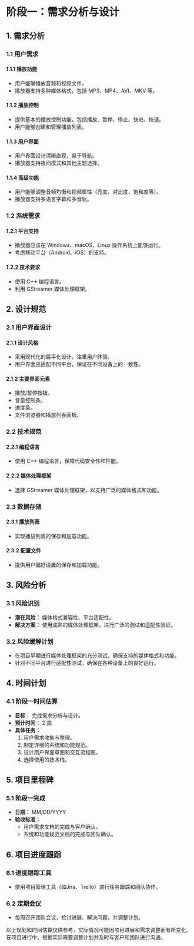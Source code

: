 # 阶段一：需求分析与设计

## 1. 需求分析

### 1.1 用户需求

#### 1.1.1 播放功能

- 用户能够播放音频和视频文件。
- 播放器支持多种媒体格式，包括 MP3、MP4、AVI、MKV 等。

#### 1.1.2 播放控制

- 提供基本的播放控制功能，包括播放、暂停、停止、快进、快退。
- 用户能够创建和管理播放列表。

#### 1.1.3 用户界面

- 用户界面设计清晰直观，易于导航。
- 播放器支持夜间模式和其他主题选择。

#### 1.1.4 高级功能

- 用户能够调整音频均衡和视频属性（亮度、对比度、饱和度等）。
- 播放器支持多语言字幕和多音轨。

### 1.2 系统需求

#### 1.2.1 平台支持

- 播放器应该在 Windows、macOS、Linux 操作系统上能够运行。
- 考虑移动平台（Android、iOS）的支持。

#### 1.2.2 技术要求

- 使用 C++ 编程语言。
- 利用 GStreamer 媒体处理框架。

## 2. 设计规范

### 2.1 用户界面设计

#### 2.1.1 设计风格

- 采用现代化的扁平化设计，注重用户体验。
- 用户界面应适配不同平台，保证在不同设备上的一致性。

#### 2.1.2 主要界面元素

- 播放/暂停按钮。
- 音量控制条。
- 进度条。
- 文件浏览器和播放列表面板。

### 2.2 技术规范

#### 2.2.1 编程语言

- 使用 C++ 编程语言，保障代码安全性和性能。

#### 2.2.2 媒体处理框架

- 选择 GStreamer 媒体处理框架，以支持广泛的媒体格式和功能。

### 2.3 数据存储

#### 2.3.1 播放列表

- 实现播放列表的保存和加载功能。

#### 2.3.2 配置文件

- 提供用户偏好设置的保存和加载功能。

## 3. 风险分析

### 3.1 风险识别

- **潜在风险：** 媒体格式兼容性、平台适配性。
- **解决方案：** 使用成熟的媒体处理框架，进行广泛的测试和适配性验证。

### 3.2 风险缓解计划

- 在项目早期进行媒体处理框架的充分测试，确保支持的媒体格式和功能。
- 针对不同平台进行适配性测试，确保在各种设备上的良好运行。

## 4. 时间计划

### 4.1 阶段一时间估算

- **目标：** 完成需求分析与设计。
- **预计时间：** 2 周
- **具体任务：**
  1. 用户需求收集与整理。
  2. 制定详细的系统和功能规范。
  3. 设计用户界面草图和交互流程图。
  4. 选择使用的技术栈。

## 5. 项目里程碑

### 5.1 阶段一完成

- **日期：** MM/DD/YYYY
- **验收标准：**
  - 用户需求文档的完成与客户确认。
  - 系统和功能规范文档的完成与团队确认。

## 6. 项目进度跟踪

### 6.1 进度跟踪工具

- 使用项目管理工具（如Jira、Trello）进行任务跟踪和团队协作。

### 6.2 定期会议

- 每周召开团队会议，检讨进展、解决问题，并调整计划。

以上规划和时间估算仅供参考，实际情况可能因项目进展和需求调整而有所变化。在项目进行中，根据实际需要调整计划并及时与客户和团队进行沟通。
